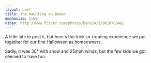 ```yaml
---
layout: post
title: The Haunting on Damen
emphasize: true
video: http://www.flickr.com/photos/ben624/15861078349/
---
```


A little late to post it, but here's the trick-or-treating experience we put together for our first Halloween as homeowners.

Sadly, it was 30&deg; with snow and 25mph winds, but the few kids we got seemed to have fun.
